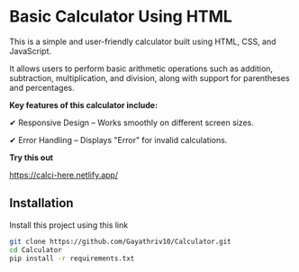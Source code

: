 # **Basic Calculator Using HTML**

This is a simple and user-friendly calculator built using HTML, CSS, and JavaScript. 

It allows users to perform basic arithmetic operations such as addition, subtraction, multiplication, and division, along with support for parentheses and percentages.

**Key features of this calculator include:**

✔ Responsive Design – Works smoothly on different screen sizes.

✔ Error Handling – Displays "Error" for invalid calculations.

**Try this out**

https://calci-here.netlify.app/
## Installation

Install this project using this link 

```bash
git clone https://github.com/Gayathriv10/Calculator.git
cd Calculator
pip install -r requirements.txt
```
    
